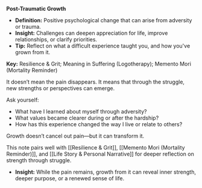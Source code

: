 **Post-Traumatic Growth**

- **Definition:** Positive psychological change that can arise from adversity or trauma.
- **Insight:** Challenges can deepen appreciation for life, improve relationships, or clarify priorities.
- **Tip:** Reflect on what a difficult experience taught you, and how you've grown from it.

**Key:** Resilience & Grit; Meaning in Suffering (Logotherapy); Memento Mori (Mortality Reminder)


It doesn’t mean the pain disappears. It means that through the struggle, new strengths or perspectives can emerge.

Ask yourself:
- What have I learned about myself through adversity?
- What values became clearer during or after the hardship?
- How has this experience changed the way I live or relate to others?

Growth doesn’t cancel out pain—but it can transform it.

This note pairs well with [[Resilience & Grit]], [[Memento Mori (Mortality Reminder)]], and [[Life Story & Personal Narrative]] for deeper reflection on strength through struggle.

- **Insight:** While the pain remains, growth from it can reveal inner strength, deeper purpose, or a renewed sense of life.